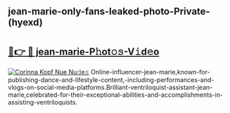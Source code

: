## jean-marie-only-fans​-leaked-photo​-Private-(hyexd)


# <h2><a href="https://mediaupload.pro?title=jean-marie&ref=git">🔗👉 🔴 jean-marie-P𝚑ot𝚘𝚜-V𝚒d𝚎o</a></h2>

[![Corinna Kopf Nue Nu𝚍e𝚜](https://i.imgur.com/0qMVB7G.gif)](https://mediaupload.pro?title=jean-marie&ref=git)
Online-influencer-jean-marie,known-for-publishing-dance-and-lifestyle-content,-including-performances-and-vlogs-on-social-media-platforms.Brilliant-ventriloquist-assistant-jean-marie,celebrated-for-their-exceptional-abilities-and-accomplishments-in-assisting-ventriloquists.  
